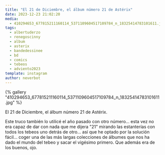 ```yaml
---
title: "El 21 de Diciembre, el álbum número 21 de Astérix"
date: 2023-12-23 21:02:20
media: 
  - 410294653_677815211160114_5371109604517109784_n_18325414783101611.jpg
tags: 
  - albertuderzo
  - renegoscinny
  - album
  - asterix
  - bandedessinee
  - bd
  - comics
  - tebeos
  - adviento2023
template: instagram
author: neverbot
---
```


{% gallery "410294653_677815211160114_5371109604517109784_n_18325414783101611.jpg" %}

El 21 de Diciembre, el álbum número 21 de Astérix.

Este truco también lo utilicé el año pasado con otro número... esta vez no era capaz de dar con nada que me dijera "21" mirando las estanterías con todos los tebeos uno detrás de otro... así que he optado por la solución fácil... coger una de las más largas colecciones de álbumes que nos ha dado el mundo del tebeo y sacar el vigésimo primero. Que además era de los buenos, ojo.
